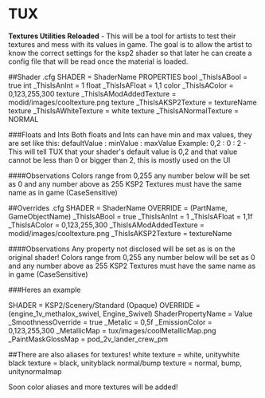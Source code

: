 # TUX
**Textures Utilities Reloaded** - This will be a tool for artists to test their textures and mess with its values in game. The goal is to allow the artist to know the correct settings for the ksp2 shader so that later he can create a config file that will be read once the material is loaded.

##Shader .cfg
SHADER = ShaderName
PROPERTIES
bool _ThisIsABool = true
int _ThisIsAnInt = 1
float _ThisIsAFloat = 1,1
color _ThisIsAColor = 0,123,255,300
texture _ThisIsAModAddedTexture = modid/images/cooltexture.png
texture _ThisIsAKSP2Texture = textureName
texture _ThisIsAWhiteTexture = white
texture _ThisIsANormalTexture = NORMAL

###Floats and Ints
Both floats and Ints can have min and max values, they are set like this:
defaultValue : minValue : maxValue
Example:
0,2 : 0 : 2 - This will tell TUX that your shader's default value is 0,2 and that value cannot be less than 0 or bigger than 2, this is mostly used on the UI

####Observations
Colors range from 0,255 any number below will be set as 0 and any number above as 255
KSP2 Textures must have the same name as in game (CaseSensitive)

##Overrides .cfg
SHADER = ShaderName
OVERRIDE = (PartName, GameObjectName)
_ThisIsABool = true
_ThisIsAnInt = 1
_ThisIsAFloat = 1,1f
_ThisIsAColor = 0,123,255,300
_ThisIsAModAddedTexture = modid/images/cooltexture.png
_ThisIsAKSP2Texture = textureName

####Observations
Any property not disclosed will be set as is on the original shader!
Colors range from 0,255 any number below will be set as 0 and any number above as 255
KSP2 Textures must have the same name as in game (CaseSensitive)

###Heres an example

SHADER = KSP2/Scenery/Standard (Opaque)
OVERRIDE = (engine_1v_methalox_swivel, Engine_Swivel)
ShaderPropertyName = Value
_SmoothnessOverride = true
_Metalic = 0,5f
_EmissionColor = 0,123,255,300
_MetallicMap = tux/images/coolMetallicMap.png
_PaintMaskGlossMap = pod_2v_lander_crew_pm


##There are also aliases for textures!
white texture = white, unitywhite
black texture = black, unityblack
normal/bump texture = normal, bump, unitynormalmap

Soon color aliases and more textures will be added!
